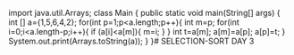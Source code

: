 import java.util.Arrays;
class Main {
    public static void main(String[] args) {
        int [] a={1,5,6,4,2};
        for(int p=1;p<a.length;p++){
            int m=p;
            for(int i=0;i<a.length-p;i++){
                if  (a[i]<a[m]){
                    m=i;
                }
            }
            int t=a[m];
                    a[m]=a[p];
                    a[p]=t;
        }
        System.out.print(Arrays.toString(a));
    }
}# SELECTION-SORT
DAY 3
